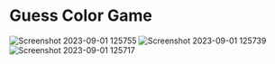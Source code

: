 # Guess Color Game
![Screenshot 2023-09-01 125755](https://github.com/yasinnorozzadeh/python-course2/assets/88095232/1d7fe6ed-71b0-4f6a-954e-fa1bbd5a5415)
![Screenshot 2023-09-01 125739](https://github.com/yasinnorozzadeh/python-course2/assets/88095232/7e2e1c33-e227-42ba-ab37-a839e2d9737f)
![Screenshot 2023-09-01 125717](https://github.com/yasinnorozzadeh/python-course2/assets/88095232/e8c21a6e-27c1-4bb2-9a6c-b7deb09a2232)
